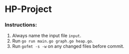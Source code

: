 # HP-Project

### Instructions:  
1. Always name the input file `input`.  
2. Run `go run main.go graph.go heap.go`.  
3. Run `gofmt -s -w` on any changed files before commit.
